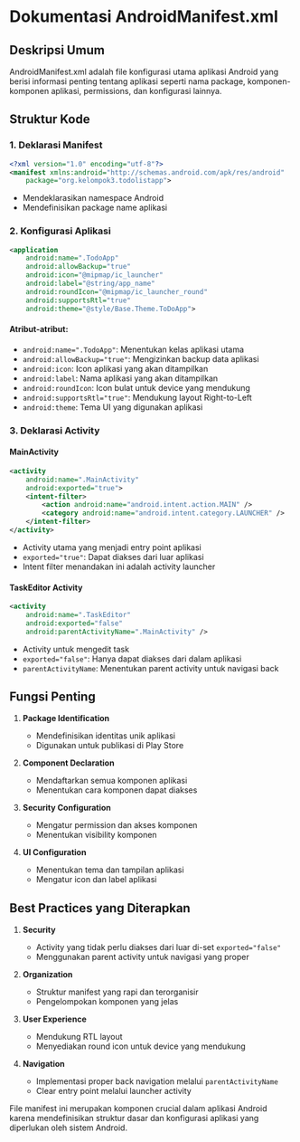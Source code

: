 # Dokumentasi AndroidManifest.xml

## Deskripsi Umum
AndroidManifest.xml adalah file konfigurasi utama aplikasi Android yang berisi informasi penting tentang aplikasi seperti nama package, komponen-komponen aplikasi, permissions, dan konfigurasi lainnya.

## Struktur Kode

### 1. Deklarasi Manifest
```xml
<?xml version="1.0" encoding="utf-8"?>
<manifest xmlns:android="http://schemas.android.com/apk/res/android"
    package="org.kelompok3.todolistapp">
```
- Mendeklarasikan namespace Android
- Mendefinisikan package name aplikasi

### 2. Konfigurasi Aplikasi
```xml
<application
    android:name=".TodoApp"
    android:allowBackup="true"
    android:icon="@mipmap/ic_launcher"
    android:label="@string/app_name"
    android:roundIcon="@mipmap/ic_launcher_round"
    android:supportsRtl="true"
    android:theme="@style/Base.Theme.ToDoApp">
```

#### Atribut-atribut:
- `android:name=".TodoApp"`: Menentukan kelas aplikasi utama
- `android:allowBackup="true"`: Mengizinkan backup data aplikasi
- `android:icon`: Icon aplikasi yang akan ditampilkan
- `android:label`: Nama aplikasi yang akan ditampilkan
- `android:roundIcon`: Icon bulat untuk device yang mendukung
- `android:supportsRtl="true"`: Mendukung layout Right-to-Left
- `android:theme`: Tema UI yang digunakan aplikasi

### 3. Deklarasi Activity

#### MainActivity
```xml
<activity
    android:name=".MainActivity"
    android:exported="true">
    <intent-filter>
        <action android:name="android.intent.action.MAIN" />
        <category android:name="android.intent.category.LAUNCHER" />
    </intent-filter>
</activity>
```
- Activity utama yang menjadi entry point aplikasi
- `exported="true"`: Dapat diakses dari luar aplikasi
- Intent filter menandakan ini adalah activity launcher

#### TaskEditor Activity
```xml
<activity
    android:name=".TaskEditor"
    android:exported="false"
    android:parentActivityName=".MainActivity" />
```
- Activity untuk mengedit task
- `exported="false"`: Hanya dapat diakses dari dalam aplikasi
- `parentActivityName`: Menentukan parent activity untuk navigasi back

## Fungsi Penting

1. **Package Identification**
    - Mendefinisikan identitas unik aplikasi
    - Digunakan untuk publikasi di Play Store

2. **Component Declaration**
    - Mendaftarkan semua komponen aplikasi
    - Menentukan cara komponen dapat diakses

3. **Security Configuration**
    - Mengatur permission dan akses komponen
    - Menentukan visibility komponen

4. **UI Configuration**
    - Menentukan tema dan tampilan aplikasi
    - Mengatur icon dan label aplikasi

## Best Practices yang Diterapkan

1. **Security**
    - Activity yang tidak perlu diakses dari luar di-set `exported="false"`
    - Menggunakan parent activity untuk navigasi yang proper

2. **Organization**
    - Struktur manifest yang rapi dan terorganisir
    - Pengelompokan komponen yang jelas

3. **User Experience**
    - Mendukung RTL layout
    - Menyediakan round icon untuk device yang mendukung

4. **Navigation**
    - Implementasi proper back navigation melalui `parentActivityName`
    - Clear entry point melalui launcher activity

File manifest ini merupakan komponen crucial dalam aplikasi Android karena mendefinisikan struktur dasar dan konfigurasi aplikasi yang diperlukan oleh sistem Android.